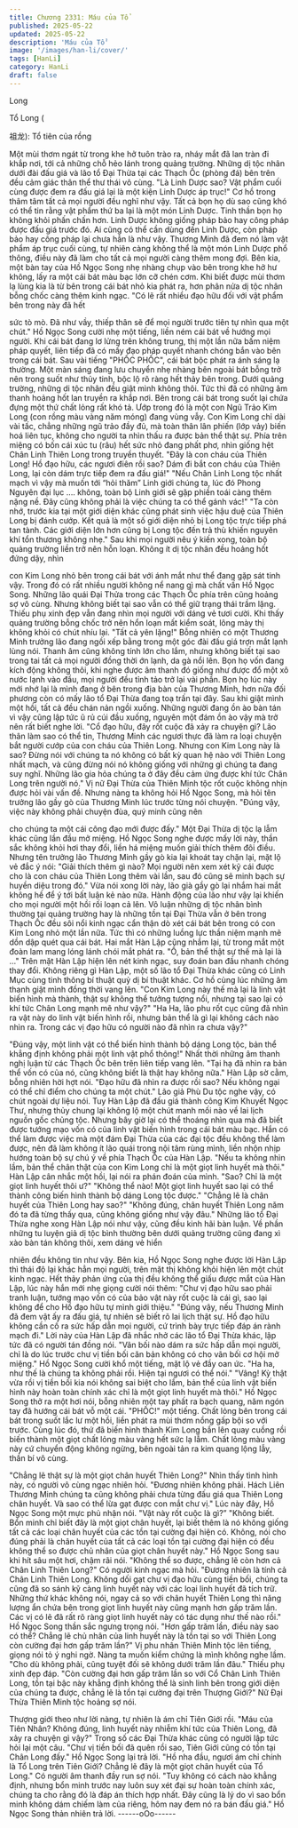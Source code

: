 ```yaml
---
title: Chương 2331: Máu của Tổ
published: 2025-05-22
updated: 2025-05-22
description: 'Máu của Tổ'
image: '/images/han-li/cover/'
tags: [HanLi]
category: HanLi
draft: false
---
```


Long

Tổ Long (

祖龙): Tổ tiên của rồng

Một mùi thơm ngát từ trong khe hở tuôn trào ra, nháy mắt đã lan
tràn đi khắp nơi, tới cả những chỗ hẻo lánh trong quảng trường.
Những dị tộc nhân dưới đài đấu giá và lão tổ Đại Thừa tại các
Thạch Ốc (phòng đá) bên trên đều cảm giác thân thể thư thái vô
cùng.
"Là Linh Dược sao? Vật phẩm cuối cùng được đem ra đấu giá lại
là một kiện Linh Dược áp trục!"
Cơ hồ trong thâm tâm tất cả mọi người đều nghĩ như vậy. Tất cả
bọn họ dù sao cũng khó có thể tin rằng vật phẩm thứ ba lại là một
món Linh Dược. Tinh thần bọn họ không khỏi phấn chấn hơn.
Linh Dược không giống pháp bảo hay công pháp được đấu giá
trước đó. Ai cũng có thể cần dùng đến Linh Dược, còn pháp bảo
hay công pháp lại chưa hẳn là như vậy. Thương Minh đã đem nó
làm vật phẩm áp trục cuối cùng, tự nhiên càng không thể là một
món Linh Dược phổ thông, điều này đã làm cho tất cả mọi người
càng thêm mong đợi.
Bên kia, một bàn tay của Hồ Ngọc Song nhẹ nhàng chụp vào bên
trong khe hở hư không, lấy ra một cái bát màu bạc lớn cỡ chén
cơm.
Khi biết được mùi thơm lạ lùng kia là từ bên trong cái bát nhỏ kia
phát ra, hơn phân nửa dị tộc nhân bỗng chốc càng thêm kinh
ngạc.
"Có lẽ rất nhiều đạo hữu đối với vật phẩm bên trong này đã hết

sức tò mò. Đã như vầy, thiếp thân sẽ để mọi người trước tiên tự
nhìn qua một chút." Hồ Ngọc Song cười nhẹ một tiếng, liền ném
cái bát về hướng mọi người. Khi cái bát đang lơ lửng trên không
trung, thị một lần nữa bấm niệm pháp quyết, liên tiếp đã có mấy
đạo pháp quyết nhanh chóng bắn vào bên trong cái bát.
Sau vài tiếng "PHỐC PHỐC", cái bát bộc phát ra ánh sáng lạ
thường. Một màn sáng đang lưu chuyển nhẹ nhàng bên ngoài bát
bỗng trở nên trong suốt như thủy tinh, bộc lộ rõ ràng hết thảy bên
trong.
Dưới quảng trường, những di tộc nhân đều giật mình không thôi.
Tức thì đã có những âm thanh hoảng hốt lan truyền ra khắp nơi.
Bên trong cái bát trong suốt lại chứa đựng một thứ chất lỏng rất
khó tả. Ướp trong đó là một con Ngũ Trảo Kim Long (con rồng
màu vàng năm móng) đang vùng vẫy. Con Kim Long chỉ dài vài
tấc, chẳng những ngũ trảo đầy đủ, mà toàn thân lân phiến (lớp
vảy) biến hoá liên tục, không cho người ta nhìn thấu ra được bản
thể thật sự. Phía trên miệng có bốn cái xúc tu (râu) hết sức nhỏ
đang phất phơ, nhìn giống hệt Chân Linh Thiên Long trong truyền
thuyết.
"Đây là con cháu của Thiên Long! Hồ đạo hữu, các ngươi điên rồi
sao? Dám đi bắt con cháu của Thiên Long, lại còn dám trực tiếp
đem ra đấu giá!"
"Nếu Chân Linh Long tộc nhất mạch vì vậy mà muốn tới “hỏi
thăm” Linh giới chúng ta, lúc đó Phong Nguyên đại lục …. không,
toàn bộ Linh giới sẽ gặp phiền toái càng thêm nặng nề. Đây cũng
không phải là việc chúng ta có thể gánh vác!"
"Ta còn nhớ, trước kia tại một giới diện khác cũng phát sinh việc
hậu duệ của Thiên Long bị đánh cướp. Kết quả là một số giới
diện nhỏ bị Long tộc trực tiếp phá tan tành. Các giới diện lớn hơn
cũng bị Long tộc đến trả thù khiến nguyên khí tổn thương không
nhẹ."
Sau khi mọi người nêu ý kiến xong, toàn bộ quảng trường liền trở
nên hỗn loạn. Không ít dị tộc nhân đều hoảng hốt đứng dậy, nhìn

con Kim Long nhỏ bên trong cái bát với ánh mắt như thể đang
gặp sát tinh vậy. Trong đó có rất nhiều người không nể nang gì
mà chất vấn Hồ Ngọc Song.
Những lão quái Đại Thửa trong các Thạch Ốc phía trên cũng
hoảng sợ vô cùng. Nhưng không biết tại sao vẫn có thể giữ trạng
thái trầm lặng.
Thiếu phụ xinh đẹp vẫn đang nhìn mọi người với dáng vẻ tươi
cười. Khi thấy quảng trường bỗng chốc trở nên hổn loạn mất
kiểm soát, lông mày thị không khỏi có chút nhíu lại.
"Tất cả yên lặng!" Bỗng nhiên có một Thương Minh trưởng lão
đang ngồi xếp bằng trong một góc đài đấu giá trợn mắt lạnh lùng
nói.
Thanh âm cũng không tính lớn cho lắm, nhưng không biết tại sao
trong tai tất cả mọi người đồng thời ớn lạnh, da gà nổi lên. Bọn họ
vốn đang kích động không thôi, khi nghe được âm thanh đó giống
như được đổ một xô nước lạnh vào đầu, mọi người đều tỉnh tảo
trở lại vài phần. Bọn họ lúc này mới nhớ lại là mình đang ở bên
trong địa bàn của Thương Minh, hơn nữa đối phương còn có mấy
lão tổ Đại Thừa đang toạ trấn tại đây.
Sau khi giật mình một hồi, tất cả đều chán nản ngồi xuống.
Những người đang ồn ào bàn tán vì vậy cũng lập tức ũ rủ cúi đầu
xuống, nguyên một đám ồn ào vậy mà trở nên rất biết nghe lời.
"Cổ đạo hữu, đây rốt cuộc đã xảy ra chuyện gì? Lão thân làm sao
có thể tin, Thương Minh các ngươi thực đã làm ra loại chuyện bắt
người cướp của con cháu của Thiên Long. Nhưng con Kim Long
này là sao? Đừng nói với chúng ta nó không có bất kỳ quan hệ
nào với Thiên Long nhất mạch, và cũng đừng nói nó không giống
với những gì chúng ta đang suy nghĩ. Những lão gia hỏa chúng ta
ở đây đều cảm ứng được khí tức Chân Long trên người nó." Vị
nữ Đại Thừa của Thiên Minh tộc rốt cuộc không nhịn được hỏi vài
vấn đề. Nhưng nàng ta không hỏi Hồ Ngọc Song, mà hỏi tên
trưởng lão gầy gò của Thương Minh lúc trước từng nói chuyện.
"Đúng vậy, việc này không phải chuyện đùa, quý minh cũng nên

cho chúng ta một cái công đạo mới được đấy." Một Đại Thừa dị
tộc lạ lẫm khác cũng lần đầu mở miệng.
Hồ Ngọc Song nghe được mấy lời này, thần sắc không khỏi hơi
thay đổi, liền há miệng muốn giải thích thêm đôi điều.
Nhưng tên trưởng lão Thương Minh gầy gò kia lại khoát tay chặn
lại, mặt lộ vẻ đắc ý nói: "Giải thích thêm gì nào? Mọi người nên
xem xét kỹ cái được cho là con cháu của Thiên Long thêm vài
lần, sau đó cũng sẽ minh bạch sự huyền diệu trong đó."
Vừa nói xong lời này, lão già gầy gò lại nhắm hai mắt không hề để
ý tới bất luận kẻ nào nữa.
Hành động của lão như vậy lại khiến cho mọi người một hồi rối
loạn cả lên. Vô luận những dị tộc nhân bình thường tại quảng
trường hay là những tồn tại Đại Thừa vẫn ở bên trong Thạch Ốc
đều sôi nổi kinh ngạc cẩn thận dò xét cái bát bên trong có con
Kim Long nhỏ một lần nữa. Tức thì có những luồng lực thần niệm
mạnh mẽ dồn dập quét qua cái bát.
Hai mắt Hàn Lập cũng nhắm lại, từ trong mắt một đoàn lam mang
lóng lánh chói mắt phát ra.
"Ồ, bản thể thật sự thế mà lại là …" Trên mặt Hàn Lập hiện lên
nét kinh ngạc, suy đoán ban đầu nhanh chóng thay đổi.
Không riêng gì Hàn Lập, một số lão tổ Đại Thừa khác cũng có
Linh Mục cùng tinh thông bí thuật quỷ dị bí thuật khác.
Cơ hồ cùng lúc những âm thanh giật mình đồng thời vang lên.
"Con Kim Long này thế mà lại là linh vật biến hình mà thành, thật
sự không thể tưởng tượng nổi, nhưng tại sao lại có khí tức Chân
Long mạnh mẽ như vậy?"
"Ha Ha, lão phu rốt cục cũng đã nhìn ra vật này do linh vật biến
hình rồi, nhưng bản thể là gì lại không cách nào nhìn ra. Trong
các vị đạo hữu có người nào đã nhìn ra chưa vậy?"

"Đúng vậy, một linh vật có thể biến hình thành bộ dáng Long tộc,
bản thể khẳng định không phải một linh vật phổ thông!" Nhất thời
những âm thanh nghị luận từ các Thạch Ốc bên trên liên tiếp
vang lên.
"Tại hạ đã nhìn ra bản thể vốn có của nó, cũng không biết là thật
hay không nữa." Hàn Lập sờ cằm, bỗng nhiên hời hợt nói.
"Đạo hữu đã nhìn ra được rồi sao? Nếu không ngại có thể chỉ
điểm cho chúng ta một chút." Lão giả Phù Du tộc nghe vậy, có
chút ngoài dự liệu nói.
Tuy Hàn Lập đã đấu giá thành công Kim Khuyết Ngọc Thư,
nhưng thủy chung lại không lộ một chút manh mối nào về lai lịch
nguồn gốc chủng tộc. Nhưng bây giờ lại có thể thoáng nhìn qua
mà đã biết được tướng mạo vốn có của linh vật biến hình trong
cái bát màu bạc. Hắn có thể làm được việc mà một đám Đại Thừa
của các đại tộc đều không thể làm được, nên đã làm không ít lão
quái trong nội tâm rùng mình, liền nhộn nhịp hướng toàn bộ sự
chú ý về phía Thạch Ốc của Hàn Lập.
"Nếu ta không nhìn lầm, bản thể chân thật của con Kim Long chỉ
là một giọt linh huyết mà thôi." Hàn Lập cân nhắc một hồi, lại nói
ra phán đoán của mình.
"Sao? Chỉ là một giọt linh huyết thôi ư?"
"Không thể nào! Một giọt linh huyết sao lại có thể thành công biến
hình thành bộ dáng Long tộc được."
"Chẳng lẽ là chân huyết của Thiên Long hay sao?"
"Không đúng, chân huyết Thiên Long năm đó ta đã từng thấy qua,
cũng không giống như vậy đâu."
Những lão tổ Đại Thừa nghe xong Hàn Lập nói như vậy, cũng đều
kinh hãi bàn luận.
Về phần những tu luyện giả dị tộc bình thường bên dưới quảng
trường cũng đang xì xào bàn tán không thôi, xem dáng vẻ hiển

nhiên đều không tin như vậy.
Bên kia, Hồ Ngọc Song nghe được lời Hàn Lập thì thái độ lại khác
hẳn mọi người, trên mặt thị không khỏi hiện lên một chút kinh
ngạc. Hết thảy phản ứng của thị đều không thể giấu được mắt
của Hàn Lập, lúc này hắn mới nhẹ giọng cười nói thêm: "Chư vị
đạo hữu sao phải tranh luận, tướng mạo vốn có của bảo vật này
rốt cuộc là cái gì, sao lại không để cho Hồ đạo hữu tự mình giới
thiệu."
"Đúng vậy, nếu Thương Minh đã đem vật ấy ra đấu giá, tự nhiên
sẽ biết rõ lai lịch thật sự. Hồ đạo hữu không cần cố ra sức hấp
dẫn mọi người, cứ trình bày trực tiếp đáp án rành mạch đi."
Lời này của Hàn Lập đã nhắc nhở các lão tổ Đại Thừa khác, lập
tức đã có người tán đồng nói.
"Vãn bối nào dám ra sức hấp dẫn mọi người, chỉ là do lúc trước
chư vị tiền bối căn bản không có cho vãn bối cơ hội mở miệng."
Hồ Ngọc Song cười khổ một tiếng, mặt lộ vẻ đầy oan ức.
"Ha ha, như thế là chúng ta không phải rồi. Hiện tại ngươi có thể
nói."
"Vâng! Kỳ thật vừa rồi vị tiền bối kia nói không sai biệt cho lắm,
bản thể của linh vật biến hình này hoàn toàn chính xác chỉ là một
giọt linh huyết mà thôi." Hồ Ngọc Song thở ra một hơi nói, bỗng
nhiên một tay phất ra bạch quang, năm ngón tay đã hướng cái
bát vỗ một cái.
"PHỐC!" một tiếng.
Chất lỏng bên trong cái bát trong suốt lắc lư một hồi, liền phát ra
mùi thơm nồng gấp bội so với trước.
Cùng lúc đó, thứ đã biến hình thành Kim Long bắn lên quay
cuồng rồi biến thành một giọt chất lỏng màu vàng hết sức lạ lẫm.
Chất lỏng màu vàng này cứ chuyển động không ngừng, bên
ngoài tản ra kim quang lộng lẫy, thần bí vô cùng.

"Chẳng lẽ thật sự là một giọt chân huyết Thiên Long?" Nhìn thấy
tình hình này, có người vô cùng ngạc nhiên hỏi.
"Đương nhiên không phải. Hách Liên Thương Minh chúng ta cũng
không phải chưa từng đấu giá qua Thiên Long chân huyết. Và
sao có thể lừa gạt được con mắt chư vị." Lúc này đây, Hồ Ngọc
Song một mực phủ nhận nói.
"Vật này rốt cuộc là gì?”
"Không biết. Bổn minh chỉ biết đây là một giọt chân huyết, lại biết
thêm là nó không giống tất cả các loại chân huyết của các tồn tại
cường đại hiện có. Không, nói cho đúng phải là chân huyết của
tất cả các loại tồn tại cường đại hiện có đều không thể so được
chủ nhân của giọt chân huyết này." Hồ Ngọc Song sau khi hít sâu
một hơi, chậm rãi nói.
"Không thể so được, chẳng lẽ còn hơn cả Chân Linh Thiên
Long?" Có người kinh ngạc mà hỏi.
"Đương nhiên là tính cả Chân Linh Thiên Long. Không dối gạt
chư vị đạo hữu cùng tiền bối, chúng ta cũng đã so sánh kỹ càng
linh huyết này với các loại linh huyết đã tích trữ. Những thứ khác
không nói, ngay cả so với chân huyết Thiên Long thì năng lượng
ẩn chứa bên trong giọt linh huyết này cũng mạnh hơn gấp trăm
lần. Các vị có lẽ đã rất rõ ràng giọt linh huyết này có tác dụng như
thế nào rồi." Hồ Ngọc Song thần sắc ngưng trọng nói.
"Hơn gấp trăm lần, điều này sao có thể? Chẳng lẽ chủ nhân của
linh huyết này là tồn tại so với Thiên Long còn cường đại hơn gấp
trăm lần?" Vị phu nhân Thiên Minh tộc lên tiếng, giọng nói tỏ ý
nghi ngờ. Nàng ta muốn kiểm chứng là mình không nghe lầm.
"Cho dù không phải, cũng tuyệt đối sẽ không dưới trăm lần đâu."
Thiếu phụ xinh đẹp đáp.
"Còn cường đại hơn gấp trăm lần so với Cổ Chân Linh Thiên
Long, tồn tại bậc này khẳng định không thể là sinh linh bên trong
giới diện của chúng ta được, chẳng lẽ là tồn tại cường đại trên
Thượng Giới?" Nữ Đại Thừa Thiên Minh tộc hoảng sợ nói.

Thượng giới theo như lời nàng, tự nhiên là ám chỉ Tiên Giới rồi.
"Máu của Tiên Nhân? Không đúng, linh huyết này nhiễm khí tức
của Thiên Long, đã xảy ra chuyện gì vậy?" Trong số các Đại
Thừa khác cũng có người lập tức hỏi lại một câu.
"Chư vị tiền bối đã quên rồi sao, Tiên Giới cũng có tồn tại Chân
Long đấy." Hồ Ngọc Song lại trả lời.
"Hồ nha đầu, ngươi ám chỉ chính là Tổ Long trên Tiên Giới?
Chẳng lẽ đây là một giọt chân huyết của Tổ Long." Có người âm
thanh đầy run sợ nói.
"Tuy không có cách nào khẳng định, nhưng bổn minh trước nay
luôn suy xét đại sự hoàn toàn chính xác, chúng ta cho rằng đó là
đáp án thích hợp nhất. Đây cũng là lý do vì sao bổn minh không
dám chiếm làm của riêng, hôm nay đem nó ra bán đấu giá." Hồ
Ngọc Song thản nhiên trả lời.
------oOo------
